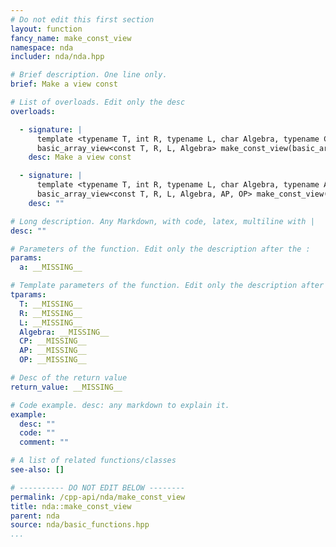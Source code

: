 ```yaml
---
# Do not edit this first section
layout: function
fancy_name: make_const_view
namespace: nda
includer: nda/nda.hpp

# Brief description. One line only.
brief: Make a view const

# List of overloads. Edit only the desc
overloads:

  - signature: |
      template <typename T, int R, typename L, char Algebra, typename CP>
      basic_array_view<const T, R, L, Algebra> make_const_view(basic_array<T, R, L, Algebra, CP> const &a)
    desc: Make a view const

  - signature: |
      template <typename T, int R, typename L, char Algebra, typename AP, typename OP>
      basic_array_view<const T, R, L, Algebra, AP, OP> make_const_view(basic_array_view<T, R, L, Algebra, AP, OP> const &a)
    desc: ""

# Long description. Any Markdown, with code, latex, multiline with |
desc: ""

# Parameters of the function. Edit only the description after the :
params:
  a: __MISSING__

# Template parameters of the function. Edit only the description after the :
tparams:
  T: __MISSING__
  R: __MISSING__
  L: __MISSING__
  Algebra: __MISSING__
  CP: __MISSING__
  AP: __MISSING__
  OP: __MISSING__

# Desc of the return value
return_value: __MISSING__

# Code example. desc: any markdown to explain it.
example:
  desc: ""
  code: ""
  comment: ""

# A list of related functions/classes
see-also: []

# ---------- DO NOT EDIT BELOW --------
permalink: /cpp-api/nda/make_const_view
title: nda::make_const_view
parent: nda
source: nda/basic_functions.hpp
...
```


